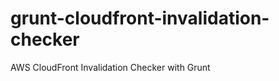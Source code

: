 grunt-cloudfront-invalidation-checker
=====================================

AWS CloudFront Invalidation Checker with Grunt
